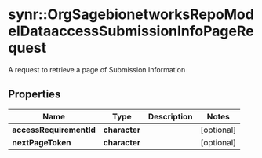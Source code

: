 # synr::OrgSagebionetworksRepoModelDataaccessSubmissionInfoPageRequest

A request to retrieve a page of Submission Information

## Properties
Name | Type | Description | Notes
------------ | ------------- | ------------- | -------------
**accessRequirementId** | **character** |  | [optional] 
**nextPageToken** | **character** |  | [optional] 


